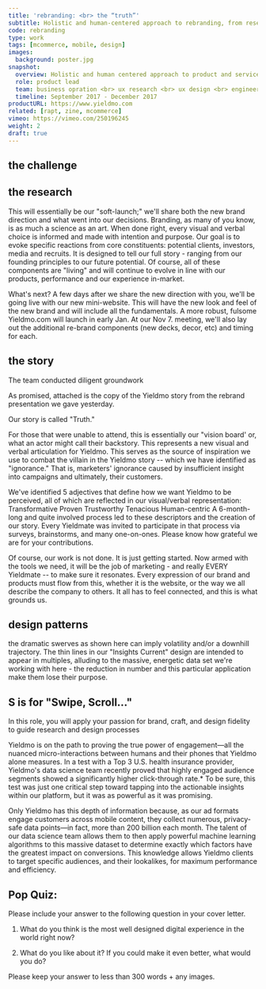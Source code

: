 ```yaml
---
title: 'rebranding: <br> the “truth”'
subtitle: Holistic and human-centered approach to rebranding, from research and insight generation to concept to deliverable.
code: rebranding
type: work
tags: [mcommerce, mobile, design]
images:
  background: poster.jpg
snapshot:
  overview: Holistic and human centered approach to product and service design, from research and insight generation to concept to deliverable.
  role: product lead
  team: business opration <br> ux research <br> ux design <br> engineering <br> a/b testing <br> data insights
  timeline: September 2017 - December 2017
productURL: https://www.yieldmo.com
related: [rapt, zine, mcommerce]
vimeo: https://vimeo.com/250196245
weight: 2
draft: true
---
```


## the challenge



## the research


This will essentially be our "soft-launch;" we'll share both the new brand direction and what went into our decisions. Branding, as many of you know, is as much a science as an art. When done right, every visual and verbal choice is informed and made with intention and purpose. Our goal is to evoke specific reactions from core constituents: potential clients, investors, media and recruits. It is designed to tell our full story - ranging from our founding principles to our future potential. Of course, all of these components are "living" and will continue to evolve in line with our products, performance and our experience in-market.

What's next? A few days after we share the new direction with you, we'll be going live with our new mini-website. This will have the new look and feel of the new brand and will include all the fundamentals. A more robust, fulsome Yieldmo.com will launch in early Jan. At our Nov 7. meeting, we'll also lay out the additional re-brand components (new decks, decor, etc) and timing for each.

## the story

The team conducted diligent groundwork

As promised, attached is the copy of the Yieldmo story from the rebrand presentation we gave yesterday. 

Our story is called "Truth."

For those that were unable to attend, this is essentially our "vision board' or, what an actor might call their backstory.  This represents a new visual and verbal articulation for Yieldmo. This serves as the source of inspiration we use to combat the villain in the Yieldmo story -- which we have identified as "ignorance." That is, marketers' ignorance caused by insufficient insight into campaigns and ultimately, their customers. 

We've identified 5 adjectives that define how we want Yieldmo to be perceived, all of which are reflected in our visual/verbal representation: 
Transformative
Proven
Trustworthy
Tenacious
Human-centric
A 6-month-long and quite involved process led to these descriptors and the creation of our story. Every Yieldmate was invited to participate in that process via surveys, brainstorms, and many one-on-ones. Please know how grateful we are for your contributions. 

Of course, our work is not done. It is just getting started. Now armed with the tools we need, it will be the job of marketing - and really EVERY Yieldmate -- to make sure it resonates. Every expression of our brand and products must flow from this, whether it is the website, or the way we all describe the company to others. It all has to feel connected, and this is what grounds us.


## design patterns

the dramatic swerves as shown here can imply volatility and/or a downhill trajectory. The thin lines in our "Insights Current" design are intended to appear in multiples, alluding to the massive, energetic data set we're working with here - the reduction in number and this particular application make them lose their purpose.

## S is for "Swipe, Scroll..."

In this role, you will apply your passion for brand, craft, and design fidelity to guide research and design processes

Yieldmo is on the path to proving the true power of engagement—all the nuanced micro-interactions between humans and their phones that Yieldmo alone measures. In a test with a Top 3 U.S. health insurance provider, Yieldmo's data science team recently proved that highly engaged audience segments showed a significantly higher click-through rate.* To be sure, this test was just one critical step toward tapping into the actionable insights within our platform, but it was as powerful as it was promising.

Only Yieldmo has this depth of information because, as our ad formats engage customers across mobile content, they collect numerous, privacy-safe data points—in fact, more than 200 billion each month. The talent of our data science team allows them to then apply powerful machine learning algorithms to this massive dataset to determine exactly which factors have the greatest impact on conversions. This knowledge allows Yieldmo clients to target specific audiences, and their lookalikes, for maximum performance and efficiency.

## Pop Quiz:

Please include your answer to the following question in your cover letter.

1. What do you think is the most well designed digital experience in the world right now?

2. What do you like about it? If you could make it even better, what would you do?

Please keep your answer to less than 300 words + any images.